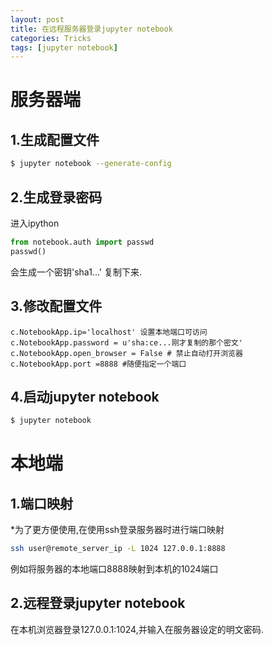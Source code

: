 ```yaml
---
layout: post
title: 在远程服务器登录jupyter notebook
categories: Tricks
tags: [jupyter notebook]
---
```


# 服务器端

## 1.生成配置文件

```bash
$ jupyter notebook --generate-config
```

<!--more-->

## 2.生成登录密码

进入ipython

```python
from notebook.auth import passwd
passwd()
```

会生成一个密钥'sha1...' 复制下来.

## 3.修改配置文件

```
c.NotebookApp.ip='localhost' 设置本地端口可访问
c.NotebookApp.password = u'sha:ce...刚才复制的那个密文'
c.NotebookApp.open_browser = False # 禁止自动打开浏览器
c.NotebookApp.port =8888 #随便指定一个端口
```

## 4.启动jupyter notebook

```bash
$ jupyter notebook
```

# 本地端

## 1.端口映射

*为了更方便使用,在使用ssh登录服务器时进行端口映射

```bash
ssh user@remote_server_ip -L 1024 127.0.0.1:8888
```

例如将服务器的本地端口8888映射到本机的1024端口

## 2.远程登录jupyter notebook

在本机浏览器登录127.0.0.1:1024,并输入在服务器设定的明文密码.

